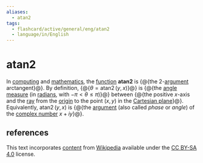 ```yaml
---
aliases:
  - atan2
tags:
  - flashcard/active/general/eng/atan2
  - language/in/English
---
```


# atan2

In [computing](computing.md) and [mathematics](mathematics.md), the [function](function%20(mathematics).md) __atan2__ is {@{the 2-[argument](argument%20of%20a%20function.md) arctangent}@}. By definition, {@{$\theta = \operatorname{atan2}(y, x)$}@} is {@{the [angle measure](angle.md) \(in [radians](radian.md), with $-\pi < \theta \leq \pi$\)}@} between {@{the positive $x$-axis and the [ray](line%20(geometry).md#ray) from the [origin](origin%20(mathematics).md) to the point $(x, y)$ in the [Cartesian plane](Cartesian%20coordinate%20system.md)}@}. Equivalently, $\operatorname{atan2}(y,x)$ is {@{the [argument](argument%20(complex%20analysis).md) (also called _phase_ or _angle_) of the [complex number](complex%20number.md) $x + iy$}@}.

## references

This text incorporates [content](https://en.wikipedia.org/wiki/atan2) from [Wikipedia](Wikipedia.md) available under the [CC BY-SA 4.0](https://creativecommons.org/licenses/by-sa/4.0/) license.
